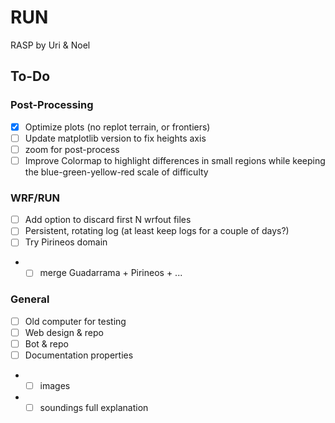 # RUN
RASP by Uri & Noel

## To-Do
### Post-Processing
- [x] Optimize plots (no replot terrain, or frontiers)
- [ ] Update matplotlib version to fix heights axis
- [ ] zoom for post-process
- [ ] Improve Colormap to highlight differences in small regions while keeping the blue-green-yellow-red scale of difficulty
### WRF/RUN
- [ ] Add option to discard first N wrfout files
- [ ] Persistent, rotating log (at least keep logs for a couple of days?)
- [ ] Try Pirineos domain
- - [ ] merge Guadarrama + Pirineos + ...
### General
- [ ] Old computer for testing
- [ ] Web design & repo
- [ ] Bot & repo
- [ ] Documentation properties
- - [ ] images
- - [ ] soundings full explanation
